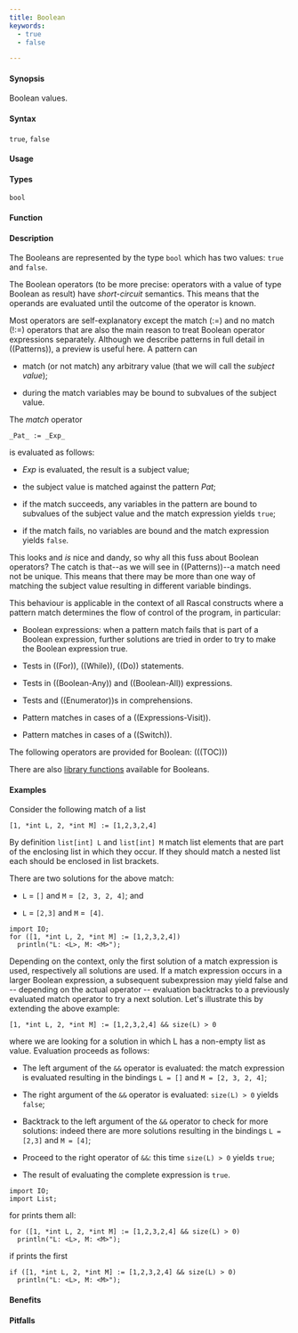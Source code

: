 ```yaml
---
title: Boolean
keywords:
  - true
  - false

---
```


#### Synopsis

Boolean values.

#### Syntax

`true`, `false`

#### Usage

#### Types

`bool`

#### Function

#### Description

The Booleans are represented by the type `bool` which has two values: `true` and `false`.

The Boolean operators (to be more precise: operators with a value of type Boolean as result) have _short-circuit_ semantics. 
This means that the operands are evaluated until the outcome of the operator is known.

Most operators are self-explanatory except the match (:=) and no match (!:=) operators that are also the main reason to treat Boolean operator expressions separately. Although we describe patterns in full detail in ((Patterns)), a preview is useful here. A pattern can

*  match (or not match) any arbitrary value (that we will call the _subject value_);

*  during the match variables may be bound to subvalues of the subject value.


The _match_ operator
```rascal
_Pat_ := _Exp_
```
is evaluated as follows:

*  _Exp_ is evaluated, the result is a subject value;

*  the subject value is matched against the pattern _Pat_;

*  if the match succeeds, any variables in the pattern are bound to subvalues of the subject value and the match expression yields `true`;

*  if the match fails, no variables are bound and the match expression yields `false`.


This looks and _is_ nice and dandy, so why all this fuss about Boolean operators?
The catch is that--as we will see in ((Patterns))--a match need not be unique. This means that there may be more than one way of matching the subject value resulting in different variable bindings. 

This behaviour is applicable in the context of all Rascal constructs where a pattern match determines the flow of control of the program, in particular:

*  Boolean expressions: when a pattern match fails that is part of a Boolean expression, further solutions are tried in order to try to make the Boolean expression true.

*  Tests in ((For)), ((While)), ((Do)) statements.

*  Tests in ((Boolean-Any)) and ((Boolean-All)) expressions.

*  Tests and ((Enumerator))s in comprehensions.

*  Pattern matches in cases of a ((Expressions-Visit)).

*  Pattern matches in cases of a ((Switch)).


The following operators are provided for Boolean:
(((TOC)))

There are also [library functions]((Library:Boolean)) available for Booleans.

#### Examples

Consider the following match of a list
```rascal-shell
[1, *int L, 2, *int M] := [1,2,3,2,4]
```
By definition `list[int] L` and `list[int] M` match list elements that are part of the enclosing list in which they occur. If they should match a nested list each should be enclosed in list brackets.

There are two solutions for the above match:

*  `L` = `[]` and `M` =` [2, 3, 2, 4]`; and

*  `L` = `[2,3]` and `M` =` [4]`.

```rascal-shell
import IO;
for ([1, *int L, 2, *int M] := [1,2,3,2,4])
  println("L: <L>, M: <M>");
```

Depending on the context, only the first solution of a match expression is used, respectively all solutions are used.
If a match expression occurs in a larger Boolean expression, a subsequent subexpression may yield false and -- depending on the actual operator -- evaluation backtracks to a previously evaluated match operator to try a next solution. Let's illustrate this by extending the above example:

```rascal
[1, *int L, 2, *int M] := [1,2,3,2,4] && size(L) > 0
```
where we are looking for a solution in which L has a non-empty list as value. Evaluation proceeds as follows:

*  The left argument of the `&&` operator is evaluated: the match expression is evaluated resulting in the bindings `L = []` and `M = [2, 3, 2, 4]`;

*  The right argument of the `&&` operator is evaluated: `size(L) > 0` yields `false`;

*  Backtrack to the left argument of the `&&` operator to check for more solutions: indeed there are more solutions resulting in the bindings `L = [2,3]` and `M = [4]`;

*  Proceed to the right operator of `&&`: this time `size(L) > 0` yields `true`;

*  The result of evaluating the complete expression is `true`.

```rascal-shell
import IO;
import List;
```
for prints them all:
```rascal-shell,continue
for ([1, *int L, 2, *int M] := [1,2,3,2,4] && size(L) > 0)
  println("L: <L>, M: <M>");
```
if prints the first
```rascal-shell,continue
if ([1, *int L, 2, *int M] := [1,2,3,2,4] && size(L) > 0)
  println("L: <L>, M: <M>");
```

#### Benefits

#### Pitfalls

